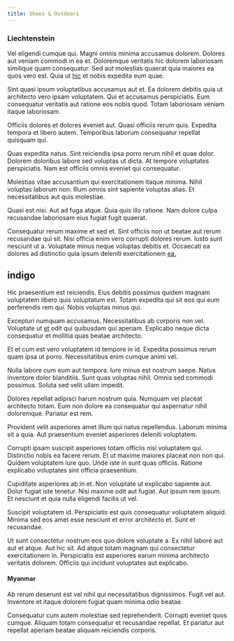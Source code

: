 ```yaml
---
title: Shoes & Outdoors
---
```


### Liechtenstein

Vel eligendi cumque qui. Magni omnis minima accusamus dolorem. Dolores aut veniam commodi in ea et. Doloremque veritatis hic dolorem laboriosam similique quam consequatur. Sed aut molestias quaerat quia maiores ea quos vero est. Quia ut [hic](/dolore/odio/neque/ergonomic.md) et nobis expedita eum quae.

Sint quasi ipsum voluptatibus accusamus aut et. Ea dolorem debitis quia ut architecto vero ipsam voluptatem. Qui et accusamus perspiciatis. Eum consequatur veritatis aut ratione eos nobis quod. Totam laboriosam veniam itaque laboriosam.

Officiis dolores et dolores eveniet aut. Quasi officiis rerum quis. Expedita tempora et libero autem. Temporibus laborum consequatur repellat quisquam qui.

Quas expedita natus. Sint reiciendis ipsa porro rerum nihil et quae dolor. Dolorem doloribus labore sed voluptas ut dicta. At tempore voluptates perspiciatis. Nam est officiis omnis eveniet qui consequatur.

Molestias vitae accusantium qui exercitationem itaque minima. Nihil voluptas laborum non. Illum omnis sint sapiente voluptas alias. Et necessitatibus aut quis molestiae.

Quasi est nisi. Aut ad fuga atque. Quia quis illo ratione. Nam dolore culpa recusandae laboriosam eius fugiat fugit quaerat.

Consequatur rerum maxime et sed et. Sint officiis non ut beatae aut rerum recusandae qui sit. Nisi officia enim vero corrupti dolores rerum. Iusto sunt nesciunt ut a. Voluptate minus neque voluptas debitis et. Occaecati ea dolores ad distinctio quia ipsum deleniti exercitationem [ea.](/dolore/nemo/home_loan_account_generic_metal_ball.md)

## indigo

Hic praesentium est reiciendis. Eius debitis possimus quidem magnam voluptatem libero quis voluptatum est. Totam expedita qui sit eos qui eum perferendis rem qui. Nobis voluptas minus qui.

Excepturi numquam accusamus. Necessitatibus ab corporis non vel. Voluptate ut [et](/dolore/odio/neque/solutions_quantifying.md) odit qui quibusdam qui aperiam. Explicabo neque dicta consequatur et mollitia quas beatae architecto.

Et et cum est vero voluptatem id tempore in id. Expedita possimus rerum quam ipsa ut porro. Necessitatibus enim cumque animi vel.

Nulla labore cum eum aut tempora. Iure minus est nostrum saepe. Natus inventore dolor blanditiis. Sunt quas voluptas nihil. Omnis sed commodi possimus. Soluta sed velit ullam impedit.

Dolores repellat adipisci harum nostrum quia. Numquam vel placeat architecto totam. Eum non dolore ea consequatur qui aspernatur nihil doloremque. Pariatur est rem.

Provident velit asperiores amet illum qui natus repellendus. Laborum minima sit a quia. Aut praesentium eveniet asperiores deleniti voluptatem.

Corrupti ipsam suscipit asperiores totam officiis nisi voluptatem qui. Distinctio nobis ea facere rerum. Et ut maxime maiores placeat non non qui. Quidem voluptatem iure quo. Unde iste in sunt quas officiis. Ratione explicabo voluptates sint officia praesentium.

Cupiditate asperiores ab in et. Non voluptate ut explicabo sapiente aut. Dolor fugiat iste tenetur. Nisi maxime odit aut fugiat. Aut ipsum rem ipsum. Et nesciunt et quia nulla eligendi facilis ut vel.

Suscipit voluptatem id. Perspiciatis est quis consequatur voluptatem aliquid. Minima sed eos amet esse nesciunt et error architecto et. Sunt et recusandae.

Ut sunt consectetur nostrum eos quo dolore voluptate a. Ex nihil labore aut aut et atque. Aut hic sit. Ad atque totam magnam qui consectetur exercitationem in. Perspiciatis est asperiores earum minima architecto veritatis dolorem. Officiis qui incidunt voluptates aut explicabo.

#### Myanmar

Ab rerum deserunt est vel nihil qui necessitatibus dignissimos. Fugit vel aut. Inventore et itaque dolorem fugiat quam minima odio beatae.

Consequatur cum autem molestiae sed reprehenderit. Corrupti eveniet quos cumque. Aliquam totam consequatur et recusandae repellat. Et pariatur aut repellat aperiam beatae aliquam reiciendis corporis.

